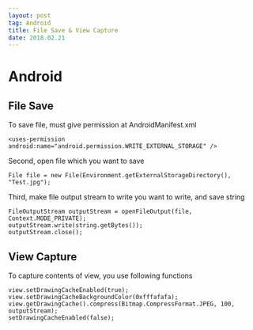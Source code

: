 ```yaml
---
layout: post 
tag: Android
title: File Save & View Capture
date: 2018.02.21
---
```


# Android
## File Save
To save file, must give permission at AndroidManifest.xml
```
<uses-permission android:name="android.permission.WRITE_EXTERNAL_STORAGE" />
```
Second, open file which you want to save
```
File file = new File(Environment.getExternalStorageDirectory(), "Test.jpg");
```
Third, make file output stream to write you want to write, and save string
```
FileOutputStream outputStream = openFileOutput(file, Context.MODE_PRIVATE);
outputStream.write(string.getBytes());
outputStream.close();
```
## View Capture
To capture contents of view, you use following functions
```
view.setDrawingCacheEnabled(true);
view.setDrawingCacheBackgroundColor(0xfffafafa);
view.getDrawingCache().compress(Bitmap.CompressFormat.JPEG, 100, outputStream);
setDrawingCacheEnabled(false);
```
